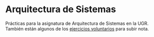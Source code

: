 # Arquitectura de Sistemas
Prácticas para la asignatura de Arquitectura de Sistemas en la UGR.  
También están algunos de los [ejercicios voluntarios](Ejercicios%20voluntarios.md) para subir nota.
